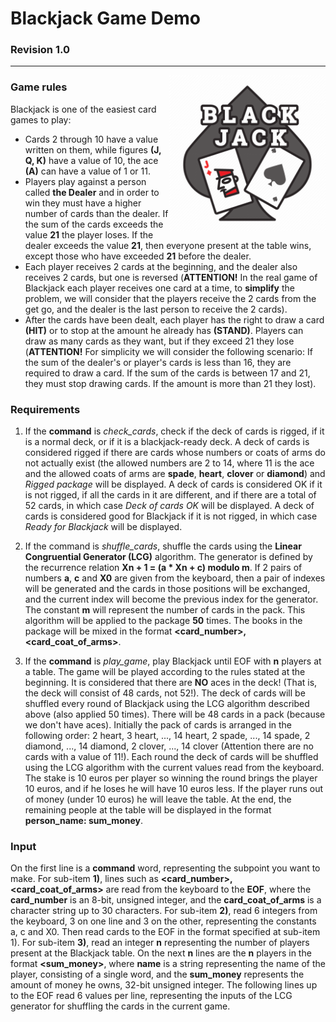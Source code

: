 # Blackjack Game Demo
### Revision 1.0

---

<img src="./blackjack.png" width='250' align="right">

### Game rules
Blackjack is one of the easiest card games to play:
+ Cards 2 through 10 have a value written on them, while figures **(J, Q, K)** have a value of 10, the ace **(A)** can have a value of 1 or 11.
+ Players play against a person called **the Dealer** and in order to win they must have a higher number of cards than the dealer. If the sum of the cards exceeds the value **21** the player loses. If the dealer exceeds the value **21**, then everyone present at the table wins, except those who have exceeded **21** before the dealer.
+ Each player receives 2 cards at the beginning, and the dealer also receives 2 cards, but one is reversed (**ATTENTION!** In the real game of Blackjack each player receives one card at a time, to **simplify** the problem, we will consider that the players receive the 2 cards from the get go, and the dealer is the last person to receive the 2 cards).
+ After the cards have been dealt, each player has the right to draw a card **(HIT)** or to stop at the amount he already has **(STAND)**. Players can draw as many cards as they want, but if they exceed 21 they lose (**ATTENTION!** For simplicity we will consider the following scenario: If the sum of the dealer's or player's cards is less than 16, they are required to draw a card. If the sum of the cards is between 17 and 21, they must stop drawing cards. If the amount is more than 21 they lost).

### Requirements
1) If the **command** is *check_cards*, check if the deck of cards is rigged, if it is a normal deck, or if it is a blackjack-ready deck. A deck of cards is considered rigged if there are cards whose numbers or coats of arms do not actually exist (the allowed numbers are 2 to 14, where 11 is the ace and the allowed coats of arms are **spade**, **heart**, **clover** or **diamond**) and *Rigged package* will be displayed. A deck of cards is considered OK if it is not rigged, if all the cards in it are different, and if there are a total of 52 cards, in which case *Deck of cards OK* will be displayed. A deck of cards is considered good for Blackjack if it is not rigged, in which case *Ready for Blackjack* will be displayed.

2) If the command is *shuffle_cards*, shuffle the cards using the **Linear Congruential Generator (LCG)** algorithm. The generator is defined by the recurrence relation **Xn + 1 = (a * Xn + c) modulo m**. If 2 pairs of numbers **a**, **c** and **X0** are given from the keyboard, then a pair of indexes will be generated and the cards in those positions will be exchanged, and the current index will become the previous index for the generator. The constant **m** will represent the number of cards in the pack. This algorithm will be applied to the package **50** times. The books in the package will be mixed in the format **<card_number>,<card_coat_of_arms>**.

3) If the **command** is *play_game*, play Blackjack until EOF with **n** players at a table. The game will be played according to the rules stated at the beginning. It is considered that there are **NO** aces in the deck! (That is, the deck will consist of 48 cards, not 52!). The deck of cards will be shuffled every round of Blackjack using the LCG algorithm described above (also applied 50 times). There will be 48 cards in a pack (because we don't have aces). Initially the pack of cards is arranged in the following order: 2 heart, 3 heart, ..., 14 heart, 2 spade, ..., 14 spade, 2 diamond, ..., 14 diamond, 2 clover, ..., 14 clover (Attention there are no cards with a value of 11!). Each round the deck of cards will be shuffled using the LCG algorithm with the current values read from the keyboard. The stake is 10 euros per player so winning the round brings the player 10 euros, and if he loses he will have 10 euros less. If the player runs out of money (under 10 euros) he will leave the table. At the end, the remaining people at the table will be displayed in the format **person_name: sum_money**.

### Input
On the first line is a **command** word, representing the subpoint you want to make. For sub-item **1)**, lines such as **<card_number>,<card_coat_of_arms>** are read from the keyboard to the **EOF**, where the **card_number** is an 8-bit, unsigned integer, and the **card_coat_of_arms** is a character string up to 30 characters. For sub-item **2)**, read 6 integers from the keyboard, 3 on one line and 3 on the other, representing the constants a, c and X0. Then read cards to the EOF in the format specified at sub-item 1). For sub-item **3)**, read an integer **n** representing the number of players present at the Blackjack table. On the next **n** lines are the **n** players in the format **<name> <sum_money>**, where **name** is a string representing the name of the player, consisting of a single word, and the **sum_money** represents the amount of money he owns, 32-bit unsigned integer. The following lines up to the EOF read 6 values per line, representing the inputs of the LCG generator for shuffling the cards in the current game. 
